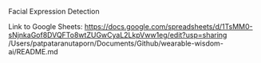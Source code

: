 Facial Expression Detection

Link to Google Sheets: https://docs.google.com/spreadsheets/d/1TsMM0-sNjnkaGof8DVQFTo8wtZUGwCyaL2LkpVww1eg/edit?usp=sharing
/Users/patpataranutaporn/Documents/Github/wearable-wisdom-ai/README.md
